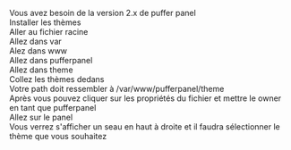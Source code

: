 Vous avez besoin de la version 2.x de puffer panel</br>
Installer les thèmes</br>
Aller au fichier racine</br>
Allez dans var</br>
Alez dans www</br>
Allez dans pufferpanel</br>
Allez dans theme</br>
Collez les thèmes dedans</br>
Votre path doit ressembler à /var/www/pufferpanel/theme</br>
Après vous pouvez cliquer sur les propriétés du fichier et mettre le owner en tant que pufferpanel</br>
Allez sur le panel</br>
Vous verrez s'afficher un seau en haut à droite et il faudra sélectionner le thème que vous souhaitez</br>
